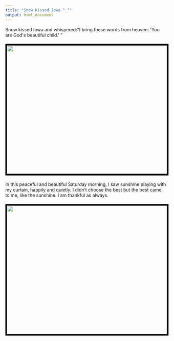 ```yaml
---
title: "Snow Kissed Iowa ^_^"
output: html_document
---
```



<p>Snow kissed Iowa and whispered:"I bring these words from heaven: 'You are God's beautiful child.' "</p>

<p style="text-align: center;"><a href="http://linhui.org/images/posts/2015-11-21snow.jpg"><img class="aligncenter  
wp-image-222" style="margin-top: 5px; margin-bottom: 5px; border-width: 5px; border-color: black; border-style: solid;" title="cofirst_day2" src="http://linhui.org/images/posts/2015-11-21snow.jpg" alt="" width="500" height="400" /></a></p>

<p>In this peaceful and beautiful Saturday morning, I saw sunshine playing with my curtain, happily and quietly. I didn’t choose the best but the best came to me, like the sunshine. I am thankful as always.  </p>

<p style="text-align: center;"><a href="http://linhui.org/images/posts/2015-11-21snow2.jpg"><img class="aligncenter  
wp-image-222" style="margin-top: 5px; margin-bottom: 5px; border-width: 5px; border-color: black; border-style: solid;" title="cofirst_day2" src="http://linhui.org/images/posts/2015-11-21snow2.jpg" alt="" width="500" height="400" /></a></p>

